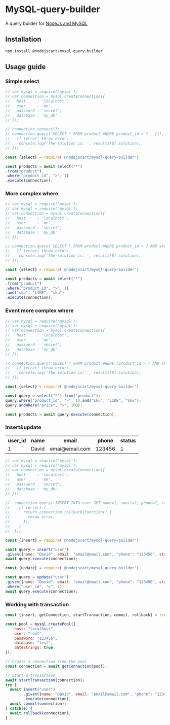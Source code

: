 # MySQL-query-builder

A query builder for [NodeJs and MySQL](https://github.com/mysqljs/mysql)

## Installation

```javascript
npm install @nodejscart/mysql-query-builder
```

## Usage guide

### Simple select
```javascript
// var mysql = require('mysql');
// var connection = mysql.createConnection({
//   host     : 'localhost',
//   user     : 'me',
//   password : 'secret',
//   database : 'my_db'
// });

// connection.connect();
// connection.query('SELECT * FROM product WHERE product_id > ?', [1], function (error, results, fields) {
//   if (error) throw error;
//    console.log('The solution is: ', results[0].solution);
// });
```
```javascript
const {select} = require('@nodejscart/mysql-query-builder')

const products = await select("*")
.from("product")
.where("product_id", ">", 1)
.execute(connection);
```
### More complex where
```javascript
// var mysql = require('mysql');
// var mysql = require('mysql');
// var connection = mysql.createConnection({
//   host     : 'localhost',
//   user     : 'me',
//   password : 'secret',
//   database : 'my_db'
// });

// connection.query('SELECT * FROM product WHERE product_id > ? AND sku LIKE ?', [1, "sku"], function (error, results, fields) {
//   if (error) throw error;
//    console.log('The solution is: ', results[0].solution);
// });
```
```javascript
const {select} = require('@nodejscart/mysql-query-builder')

const products = await select("*")
.from("product")
.where("product_id", ">", 1)
.and("sku", "LIKE", "sku")
.execute(connection);
```
### Event more complex where
```javascript
// var mysql = require('mysql');
// var mysql = require('mysql');
// var connection = mysql.createConnection({
//   host     : 'localhost',
//   user     : 'me',
//   password : 'secret',
//   database : 'my_db'
// });

// connection.query('SELECT * FROM product WHERE (product_id > ? AND sku LIKE ?) OR price > ?', [1, "sku", 100], function (error, results, fields) {
//   if (error) throw error;
//    console.log('The solution is: ', results[0].solution);
// });
```
```javascript
const {select} = require('@nodejscart/mysql-query-builder')

const query = select("*").from("product");
query.where("product_id", ">", 1).and("sku", "LIKE", "sku");
query.andWhere("price", ">", 100);

const products = await query.execute(connection);
```
### Insert&update
<table>
<tr>
<th> user_id </th>
<th> name </th>
<th> email </th>
<th> phone </th>
<th> status </th>
</tr>
<tr>
<td>
  1
</td>
<td>
  David
</td>
<td>
  emai@email.com
</td>
<td>
  123456
</td>
<td>
  1
</td>
</tr>
</table>

```javascript
// var mysql = require('mysql');
// var mysql = require('mysql');
// var connection = mysql.createConnection({
//   host     : 'localhost',
//   user     : 'me',
//   password : 'secret',
//   database : 'my_db'
// });

//  connection.query('INSERT INTO user SET name=?, email=?, phone=?, status=?', ["David", "email@email.com", "123456", 1], function (error, results, fields) {
//    if (error) {
//      return connection.rollback(function() {
//        throw error;
//      });
//    }
//  });
```
```javascript
const {insert} = require('@nodejscart/mysql-query-builder')

const query = insert("user")
.given({name: "David", email: "email@email.com", "phone": "123456", status: 1, notExistedColumn: "This will not be a part of the query"});
await query.execute(connection);
```
```javascript
const {update} = require('@nodejscart/mysql-query-builder')

const query = update("user")
.given({name: "David", email: "email@email.com", "phone": "123456", status: 1, notExistedColumn: "This will not be a part of query"})
.where("user_id", "=", 1);
await query.execute(connection);
```
### Working with transaction

```javascript
const {insert, getConnection, startTransaction, commit, rollback} = require('@nodejscart/mysql-query-builder');

const pool = mysql.createPool({
    host: "localhost",
    user: "root",
    password: "123456",
    database: "test",
    dateStrings: true
});

// Create a connection from the pool
const connection = await getConnection(pool);

// Start a transaction
await startTransaction(connection);
try {
  await insert("user")
        .given({name: "David", email: "email@email.com", "phone": "123456", status: 1, notExistedColumn: "This will not be a part of the query"})
        .execute(connection);
  await commit(connection);
} catch(e) {
  await rollback(connection);
}
```